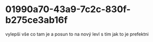 # 01990a70-43a9-7c2c-830f-b275ce3ab16f
vylepši vše co tam je a posun to na nový levl s tím jak to je prefektni
